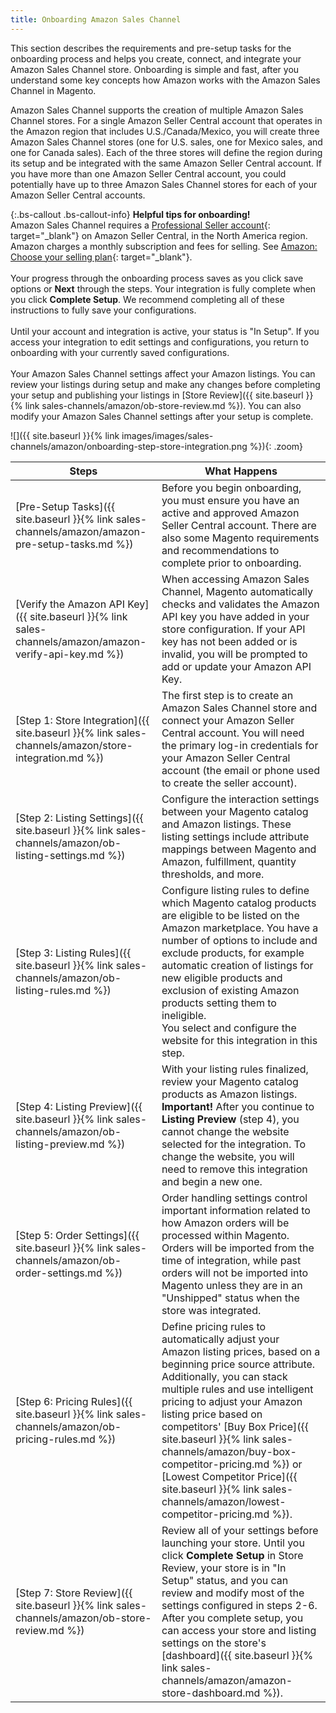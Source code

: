 ```yaml
---
title: Onboarding Amazon Sales Channel
---
```



This section describes the requirements and pre-setup tasks for the onboarding process and helps you create, connect, and integrate your Amazon Sales Channel store. Onboarding is simple and fast, after you understand some key concepts how Amazon works with the Amazon Sales Channel in Magento.

Amazon Sales Channel supports the creation of multiple Amazon Sales Channel stores. For a single Amazon Seller Central account that operates in the Amazon region that includes U.S./Canada/Mexico, you will create three Amazon Sales Channel stores (one for U.S. sales, one for Mexico sales, and one for Canada sales). Each of the three stores will define the region during its setup and be integrated with the same Amazon Seller Central account. If you have more than one Amazon Seller Central account, you could potentially have up to three Amazon Sales Channel stores for each of your Amazon Seller Central accounts.

{:.bs-callout .bs-callout-info}
**Helpful tips for onboarding!**
<br />Amazon Sales Channel requires a [Professional Seller account][1]{: target="_blank"} on Amazon Seller Central, in the North America region. Amazon charges a monthly subscription and fees for selling. See [Amazon: Choose your selling plan][2]{: target="_blank"}.<br />
<br />Your progress through the onboarding process saves as you click save options or **Next** through the steps. Your integration is fully complete when you click **Complete Setup**. We recommend completing all of these instructions to fully save your configurations.<br />
<br />Until your account and integration is active, your status is "In Setup". If you access your integration to edit settings and configurations, you return to onboarding with your currently saved configurations.<br />
<br />Your Amazon Sales Channel settings affect your Amazon listings. You can review your listings during setup and make any changes before completing your setup and publishing your listings in [Store Review]({{ site.baseurl }}{% link sales-channels/amazon/ob-store-review.md %}). You can also modify your Amazon Sales Channel settings after your setup is complete.

![]({{ site.baseurl }}{% link images/images/sales-channels/amazon/onboarding-step-store-integration.png %}){: .zoom}

|Steps|What Happens|
|--- |--- |
|[Pre-Setup Tasks]({{ site.baseurl }}{% link sales-channels/amazon/amazon-pre-setup-tasks.md %})|Before you begin onboarding, you must ensure you have an active and approved Amazon Seller Central account. There are also some Magento requirements and recommendations to complete prior to onboarding.|
|[Verify the Amazon API Key]({{ site.baseurl }}{% link sales-channels/amazon/amazon-verify-api-key.md %})|When accessing Amazon Sales Channel, Magento automatically checks and validates the Amazon API key you have added in your store configuration. If your API key has not been added or is invalid, you will be prompted to add or update your Amazon API Key.|
|[Step 1: Store Integration]({{ site.baseurl }}{% link sales-channels/amazon/store-integration.md %})|The first step is to create an Amazon Sales Channel store and connect your Amazon Seller Central account. You will need the primary log-in credentials for your Amazon Seller Central account (the email or phone used to create the seller account).|
|[Step 2: Listing Settings]({{ site.baseurl }}{% link sales-channels/amazon/ob-listing-settings.md %})|Configure the interaction settings between your Magento catalog and Amazon listings. These listing settings include attribute mappings between Magento and Amazon, fulfillment, quantity thresholds, and more.|
|[Step 3: Listing Rules]({{ site.baseurl }}{% link sales-channels/amazon/ob-listing-rules.md %})|Configure listing rules to define which Magento catalog products are eligible to be listed on the Amazon marketplace. You have a number of options to include and exclude products, for example automatic creation of listings for new eligible products and exclusion of existing Amazon products setting them to ineligible. <br />You select and configure the website for this integration in this step.|
|[Step 4: Listing Preview]({{ site.baseurl }}{% link sales-channels/amazon/ob-listing-preview.md %})|With your listing rules finalized, review your Magento catalog products as Amazon listings. <br />**Important!** After you continue to **Listing Preview** (step 4), you cannot change the website selected for the integration. To change the website, you will need to remove this integration and begin a new one.|
|[Step 5: Order Settings]({{ site.baseurl }}{% link sales-channels/amazon/ob-order-settings.md %})|Order handling settings control important information related to how Amazon orders will be processed within Magento. Orders will be imported from the time of integration, while past orders will not be imported into Magento unless they are in an "Unshipped" status when the store was integrated.|
|[Step 6: Pricing Rules]({{ site.baseurl }}{% link sales-channels/amazon/ob-pricing-rules.md %})|Define pricing rules to automatically adjust your Amazon listing prices, based on a beginning price source attribute. Additionally, you can stack multiple rules and use intelligent pricing to adjust your Amazon listing price based on competitors' [Buy Box Price]({{ site.baseurl }}{% link sales-channels/amazon/buy-box-competitor-pricing.md %}) or [Lowest Competitor Price]({{ site.baseurl }}{% link sales-channels/amazon/lowest-competitor-pricing.md %}).|
|[Step 7: Store Review]({{ site.baseurl }}{% link sales-channels/amazon/ob-store-review.md %})|Review all of your settings before launching your store. Until you click **Complete Setup** in Store Review, your store is in "In Setup" status, and you can review and modify most of the settings configured in steps 2-6. After you complete setup, you can access your store and listing settings on the store's [dashboard]({{ site.baseurl }}{% link sales-channels/amazon/amazon-store-dashboard.md %}).|

[1]: https://services.amazon.com/content/sell-on-amazon.htm/
[2]: https://services.amazon.com/selling/pricing.html
